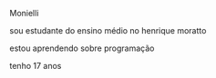 Monielli

sou estudante do ensino médio no henrique moratto

estou aprendendo sobre programação 

tenho 17 anos



